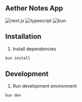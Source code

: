 ## Aether Notes App

<img alt="next.js" src="https://img.shields.io/badge/next.js-000000?style=for-the-badge&logo=next.js&logoColor=fff"/> <img alt="typescript" src="https://img.shields.io/badge/typescript-3178C6?style=for-the-badge&logo=typescript&logoColor=fff"/> <img alt="bun" src="https://img.shields.io/badge/bun-000?style=for-the-badge&logo=bun&logoColor=fff"/>

## Installation

1. Install dependencies

```bash
bun install
```

## Development

1. Run development environment

```bash
bun dev
```
